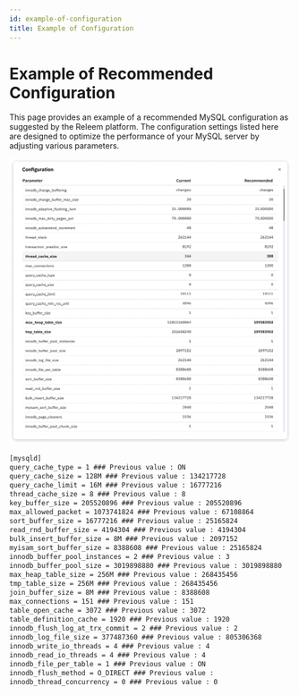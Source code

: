 ```yaml
---
id: example-of-configuration
title: Example of Configuration
---
```


# Example of Recommended Configuration

This page provides an example of a recommended MySQL configuration as suggested by the Releem platform. The configuration settings listed here are designed to optimize the performance of your MySQL server by adjusting various parameters.


![Releem Dashboard example of Configuration](../../assets/images/releem-dashboard-recommended-configuration.png)

```
[mysqld]
query_cache_type = 1 ### Previous value : ON
query_cache_size = 128M ### Previous value : 134217728
query_cache_limit = 16M ### Previous value : 16777216
thread_cache_size = 8 ### Previous value : 8
key_buffer_size = 205520896 ### Previous value : 205520896
max_allowed_packet = 1073741824 ### Previous value : 67108864
sort_buffer_size = 16777216 ### Previous value : 25165824
read_rnd_buffer_size = 4194304 ### Previous value : 4194304
bulk_insert_buffer_size = 8M ### Previous value : 2097152
myisam_sort_buffer_size = 8388608 ### Previous value : 25165824
innodb_buffer_pool_instances = 2 ### Previous value : 3
innodb_buffer_pool_size = 3019898880 ### Previous value : 3019898880
max_heap_table_size = 256M ### Previous value : 268435456
tmp_table_size = 256M ### Previous value : 268435456
join_buffer_size = 8M ### Previous value : 8388608
max_connections = 151 ### Previous value : 151
table_open_cache = 3072 ### Previous value : 3072
table_definition_cache = 1920 ### Previous value : 1920
innodb_flush_log_at_trx_commit = 2 ### Previous value : 2
innodb_log_file_size = 377487360 ### Previous value : 805306368
innodb_write_io_threads = 4 ### Previous value : 4
innodb_read_io_threads = 4 ### Previous value : 4
innodb_file_per_table = 1 ### Previous value : ON
innodb_flush_method = O_DIRECT ### Previous value :
innodb_thread_concurrency = 0 ### Previous value : 0
```


